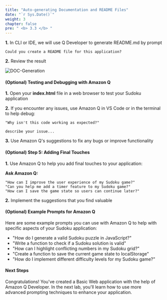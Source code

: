 ```yaml
---
title: "Auto-generating Documentation and README Files"
date: "`r Sys.Date()`"
weight: 3
chapter: false
pre: " <b> 3.3 </b> "
---
```


**1.** In CLI or IDE, we will use Q Developer to generate README.md by prompt

```
Could you create a README file for this application?
```

**2.** Review the result

![DOC-Generation](/images/3_basic_web_application/3_documentation_generation/doc-generation-1.png?width=90pc)

#### (Optional) Testing and Debugging with Amazon Q

**1.** Open your **index.html** file in a web browser to test your Sudoku application

**2.** If you encounter any issues, use Amazon Q in VS Code or in the terminal to help debug:

```
"Why isn't this code working as expected?"

describe your issue...
```

**3.** Use Amazon Q's suggestions to fix any bugs or improve functionality

#### (Optional) Step 5: Adding Final Touches

**1.** Use Amazon Q to help you add final touches to your application:

**Ask Amazon Q:**

```
"How can I improve the user experience of my Sudoku game?"
"Can you help me add a timer feature to my Sudoku game?"
"How can I save the game state so users can continue later?"
```

**2.** Implement the suggestions that you find valuable

#### (Optional) Example Prompts for Amazon Q

Here are some example prompts you can use with Amazon Q to help with specific aspects of your Sudoku application:

- "How do I generate a valid Sudoku puzzle in JavaScript?"
- "Write a function to check if a Sudoku solution is valid"
- "How can I highlight conflicting numbers in my Sudoku grid?"
- "Create a function to save the current game state to localStorage"
- "How do I implement different difficulty levels for my Sudoku game?"

#### Next Steps

Congratulations! You've created a Basic Web application with the help of Amazon Q Developer. In the next lab, you'll learn how to use more advanced prompting techniques to enhance your application.
